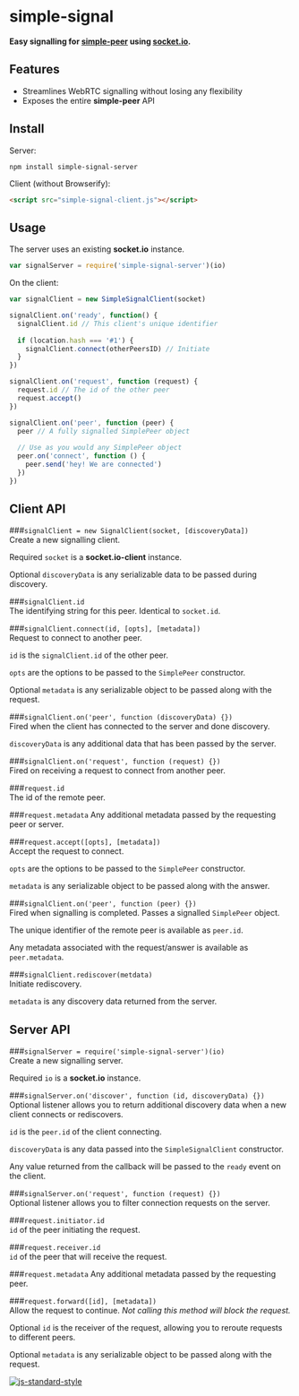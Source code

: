 # simple-signal
**Easy signalling for [simple-peer](https://github.com/feross/simple-peer) using [socket.io](https://github.com/socketio/socket.io).**

## Features
- Streamlines WebRTC signalling without losing any flexibility
- Exposes the entire **simple-peer** API

## Install
Server:
```
npm install simple-signal-server
```

Client (without Browserify):
```html
<script src="simple-signal-client.js"></script>
```

## Usage
The server uses an existing **socket.io** instance.
```javascript
var signalServer = require('simple-signal-server')(io)
```
On the client:
```javascript
var signalClient = new SimpleSignalClient(socket)

signalClient.on('ready', function() {
  signalClient.id // This client's unique identifier
  
  if (location.hash === '#1') {
    signalClient.connect(otherPeersID) // Initiate
  }
})

signalClient.on('request', function (request) {
  request.id // The id of the other peer
  request.accept()
})

signalClient.on('peer', function (peer) {
  peer // A fully signalled SimplePeer object
  
  // Use as you would any SimplePeer object
  peer.on('connect', function () {
    peer.send('hey! We are connected')
  })
})
```

## Client API
###`signalClient = new SignalClient(socket, [discoveryData])`  
Create a new signalling client.  

Required `socket` is a **socket.io-client** instance.

Optional `discoveryData` is any serializable data to be passed during discovery.

###`signalClient.id`  
The identifying string for this peer. Identical to `socket.id`.  

###`signalClient.connect(id, [opts], [metadata])`  
Request to connect to another peer.  

`id` is the `signalClient.id` of the other peer.  

`opts` are the options to be passed to the `SimplePeer` constructor.  

Optional `metadata` is any serializable object to be passed along with the request.

###`signalClient.on('peer', function (discoveryData) {})`  
Fired when the client has connected to the server and done discovery.

`discoveryData` is any additional data that has been passed by the server.

###`signalClient.on('request', function (request) {})`  
Fired on receiving a request to connect from another peer. 

###`request.id`  
The id of the remote peer.  

###`request.metadata`
Any additional metadata passed by the requesting peer or server.

###`request.accept([opts], [metadata])`  
Accept the request to connect.  

`opts` are the options to be passed to the `SimplePeer` constructor.  

`metadata` is any serializable object to be passed along with the answer.

###`signalClient.on('peer', function (peer) {})`  
Fired when signalling is completed. Passes a signalled `SimplePeer` object.  

The unique identifier of the remote peer is available as `peer.id`.  

Any metadata associated with the request/answer is available as `peer.metadata`.

###`signalClient.rediscover(metdata)`  
Initiate rediscovery.

`metadata` is any discovery data returned from the server.  

## Server API
###`signalServer = require('simple-signal-server')(io)`  
Create a new signalling server.  

Required `io` is a **socket.io** instance.

###`signalServer.on('discover', function (id, discoveryData) {})`  
Optional listener allows you to return additional discovery data when a new client connects or rediscovers.

`id` is the `peer.id` of the client connecting.

`discoveryData` is any data passed into the `SimpleSignalClient` constructor.

Any value returned from the callback will be passed to the `ready` event on the client.

###`signalServer.on('request', function (request) {})`  
Optional listener allows you to filter connection requests on the server.  

###`request.initiator.id`  
`id` of the peer initiating the request.

###`request.receiver.id`  
`id` of the peer that will receive the request.

###`request.metadata`
Any additional metadata passed by the requesting peer.

###`request.forward([id], [metadata])`  
Allow the request to continue. *Not calling this method will block the request.*  

Optional `id` is the receiver of the request, allowing you to reroute requests to different peers. 

Optional `metadata` is any serializable object to be passed along with the request.

[![js-standard-style](https://cdn.rawgit.com/feross/standard/master/badge.svg)](https://github.com/feross/standard)
